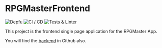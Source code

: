 # RPGMasterFrontend

[![Depfu](https://badges.depfu.com/badges/0c76ab38cbc0a05a6973f963e26aca10/overview.svg)](https://depfu.com/repos/github/zaknafain/rpg-master-frontend?project_id=34569)
[![CI / CD](https://github.com/zaknafain/rpg-master-frontend/actions/workflows/ci-cd.yml/badge.svg)](https://github.com/zaknafain/rpg-master-frontend/actions/workflows/ci-cd.yml)
[![Tests & Linter](https://github.com/zaknafain/rpg-master-frontend/actions/workflows/tests.yml/badge.svg)](https://github.com/zaknafain/rpg-master-frontend/actions/workflows/tests.yml)

This project is the frontend single page application for the RPGMaster App.

You will find the [backend](https://github.com/zaknafain/rpg-master-api) in Github also.
